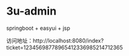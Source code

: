 # 3u-admin
springboot + easyui + jsp


访问地址：http://localhost:8080/index?ticket=12345698778965412336985214712365
